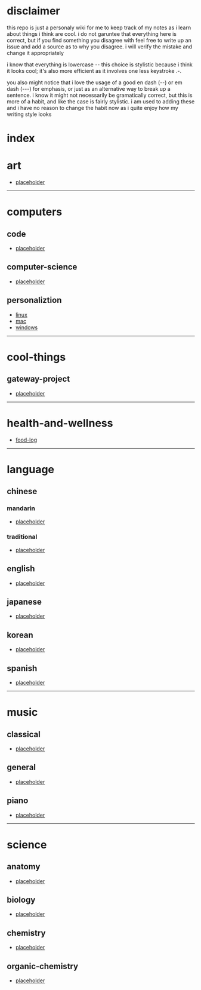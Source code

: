 # disclaimer
this repo is just a personaly wiki for me to keep track of my notes as i learn about things i think are cool. i do not garuntee that everything here is correct, but if you find something you disagree with feel free to write up an issue and add a source as to why you disagree. i will verify the mistake and change it appropriately

i know that everything is lowercase -- this choice is stylistic because i think it looks cool; it's also more efficient as it involves one less keystroke .-.

you also might notice that i love the usage of a good en dash (--) or em dash (---) for emphasis, or just as an alternative way to break up a sentence. i know it might not necessarily be gramatically correct, but this is more of a habit, and like the case is fairly stylistic. i am used to adding these and i have no reason to change the habit now as i quite enjoy how my writing style looks 

# **index**
# art
- [placeholder](./art/placeholder.md)
---
# computers
## code
- [placeholder](./computers/code/placeholder.md)
## computer-science
- [placeholder](./computers/computer-science/placeholder.md)
## personaliztion
- [linux](./computers/personalization/linux.md)
- [mac](./computers/personalization/mac.md)
- [windows](./computers/personalization/windows.md)
---
# cool-things
## gateway-project
- [placeholder](./cool-things/gateway-project/placeholder.md)
---
# health-and-wellness
- [food-log](./health-and-wellness/food-log.md)
---
# language
## chinese
### mandarin
- [placeholder](./chinese/mandarin/placeholder.md)
### traditional
- [placeholder](./chinese/traditional/placeholder.md)
## english
- [placeholder](./english/placeholder.md)
## japanese
- [placeholder](./japanese/placeholder.md)
## korean
- [placeholder](./korean/placeholder.md)
## spanish
- [placeholder](./spanish/placeholder.md)
---
# music
## classical
- [placeholder](./music/classical/placeholder.md)
## general
- [placeholder](./music/general/placeholder.md)
## piano
- [placeholder](./music/piano/placeholder.md)
---
# science
## anatomy
- [placeholder](./science/anatomy/placeholder.md)
## biology
- [placeholder](./science/biology/placeholder.md)
## chemistry
- [placeholder](./science/chemistry/placeholder.md)
## organic-chemistry
- [placeholder](./science/organic-chemistry/placeholder.md)

